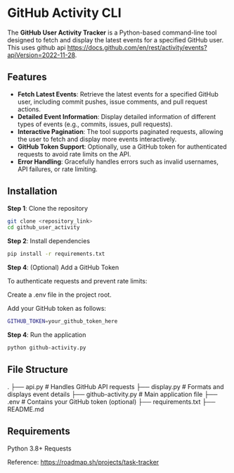 # GitHub Activity CLI

The **GitHub User Activity Tracker** is a Python-based command-line tool designed to fetch and display the latest events for a specified GitHub user. This uses github api
https://docs.github.com/en/rest/activity/events?apiVersion=2022-11-28. 

## Features

- **Fetch Latest Events**: Retrieve the latest events for a specified GitHub user, including commit pushes, issue comments, and pull request actions.
- **Detailed Event Information**: Display detailed information of different types of events (e.g., commits, issues, pull requests).
- **Interactive Pagination**: The tool supports paginated requests, allowing the user to fetch and display more events interactively.
- **GitHub Token Support**: Optionally, use a GitHub token for authenticated requests to avoid rate limits on the API.
- **Error Handling**: Gracefully handles errors such as invalid usernames, API failures, or rate limiting.

## Installation

**Step 1**: Clone the repository

```sh
git clone <repository_link>
cd github_user_activity
```

**Step 2**: Install dependencies

```sh
pip install -r requirements.txt
```

**Step 4**: (Optional) Add a GitHub Token

To authenticate requests and prevent rate limits:

Create a .env file in the project root.

Add your GitHub token as follows:

```sh
GITHUB_TOKEN=your_github_token_here
```

**Step 4**: Run the application

```sh
python github-activity.py
```


## File Structure
.
├── api.py                  # Handles GitHub API requests
├── display.py              # Formats and displays event details
├── github-activity.py      # Main application file
├── .env                    # Contains your GitHub token (optional)
├── requirements.txt
├── README.md


## Requirements

Python 3.8+
Requests

Reference: https://roadmap.sh/projects/task-tracker 

